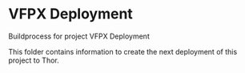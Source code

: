 # VFPX Deployment

Buildprocess for project VFPX Deployment

This folder contains information to create the next deployment of this project to Thor.